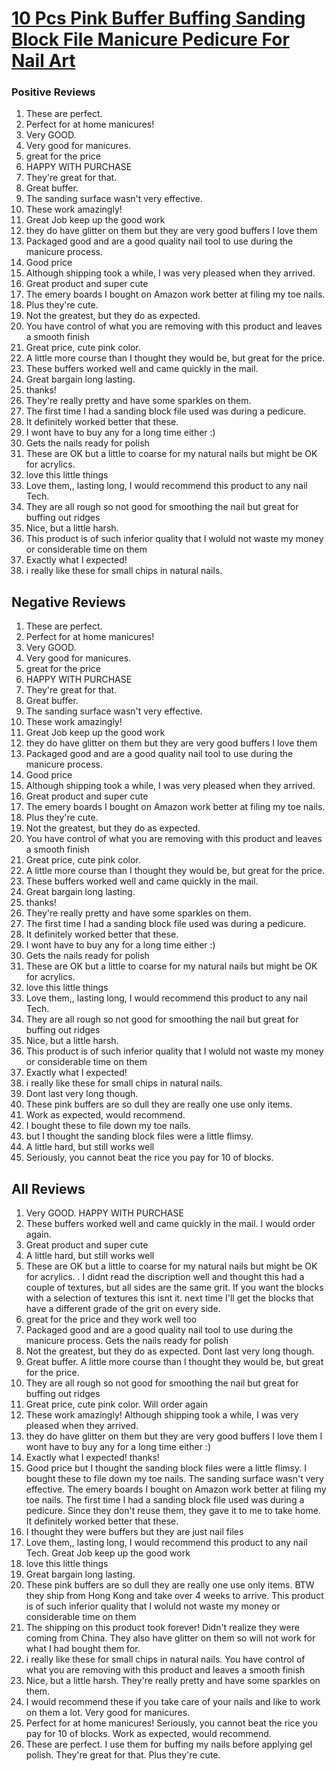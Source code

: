 # [10 Pcs Pink Buffer Buffing Sanding Block File Manicure Pedicure For Nail Art](https://products.checkmycream.com/products/10-Pcs-Pink-Buffer-Buffing-Sanding-Block-File-Manicure-Pedicure-For-Nail-Art.html)

### Positive Reviews

<ol>
      <li>These are perfect.</li>
      <li>Perfect for at home manicures!</li>
      <li>Very GOOD.  </li>
      <li>Very good for manicures.</li>
      <li>great for the price</li>
      <li>HAPPY WITH PURCHASE</li>
      <li>They&#x27;re great for that.</li>
      <li>Great buffer.  </li>
      <li>The sanding surface wasn&#x27;t very effective.  </li>
      <li>These work amazingly!  </li>
      <li>Great Job keep up the good work</li>
      <li>they do have glitter on them but they are very good buffers I love them</li>
      <li>Packaged good and are a good quality nail tool to use during the manicure process.  </li>
      <li>Good price</li>
      <li>Although shipping took a while, I was very pleased when they arrived.</li>
      <li>Great product and super cute</li>
      <li>The emery boards I bought on Amazon work better at filing my toe nails.  </li>
      <li>Plus they&#x27;re cute.</li>
      <li>Not the greatest, but they do as expected.</li>
      <li>You have control of what you are removing with this product and leaves a smooth finish</li>
      <li>Great price, cute pink color.</li>
      <li>A little more course than I thought they would be, but great for the price.</li>
      <li>These buffers worked well and came quickly in the mail.</li>
      <li>Great bargain long lasting.</li>
      <li>thanks!</li>
      <li>They&#x27;re really pretty and have some sparkles on them.</li>
      <li>The first time I had a sanding block file used was during a pedicure.  </li>
      <li>It definitely worked better that these.</li>
      <li>I wont have to buy any for a long time either :)</li>
      <li>Gets the nails ready for polish</li>
      <li>These are OK but a little to coarse for my natural nails but might be OK for acrylics.</li>
      <li>love this little things</li>
      <li>Love them,, lasting long, I would recommend this product to any nail Tech.</li>
      <li>They are all rough so not good for smoothing the nail but great for buffing out ridges</li>
      <li>Nice, but a little harsh.</li>
      <li>This product is of such inferior quality that I woluld not waste my money or considerable time on them</li>
      <li>Exactly what I expected!</li>
      <li>i really like these for small chips in natural nails.  </li>
</ol>


<h2>Negative Reviews</h2>
<ol>
<li> These are perfect.</li>
<li> Perfect for at home manicures!</li>
<li> Very GOOD.  </li>
<li> Very good for manicures.</li>
<li> great for the price</li>
<li> HAPPY WITH PURCHASE</li>
<li> They&#x27;re great for that.</li>
<li> Great buffer.  </li>
<li> The sanding surface wasn&#x27;t very effective.  </li>
<li> These work amazingly!  </li>
<li> Great Job keep up the good work</li>
<li> they do have glitter on them but they are very good buffers I love them</li>
<li> Packaged good and are a good quality nail tool to use during the manicure process.  </li>
<li> Good price</li>
<li> Although shipping took a while, I was very pleased when they arrived.</li>
<li> Great product and super cute</li>
<li> The emery boards I bought on Amazon work better at filing my toe nails.  </li>
<li> Plus they&#x27;re cute.</li>
<li> Not the greatest, but they do as expected.</li>
<li> You have control of what you are removing with this product and leaves a smooth finish</li>
<li> Great price, cute pink color.</li>
<li> A little more course than I thought they would be, but great for the price.</li>
<li> These buffers worked well and came quickly in the mail.</li>
<li> Great bargain long lasting.</li>
<li> thanks!</li>
<li> They&#x27;re really pretty and have some sparkles on them.</li>
<li> The first time I had a sanding block file used was during a pedicure.  </li>
<li> It definitely worked better that these.</li>
<li> I wont have to buy any for a long time either :)</li>
<li> Gets the nails ready for polish</li>
<li> These are OK but a little to coarse for my natural nails but might be OK for acrylics.</li>
<li> love this little things</li>
<li> Love them,, lasting long, I would recommend this product to any nail Tech.</li>
<li> They are all rough so not good for smoothing the nail but great for buffing out ridges</li>
<li> Nice, but a little harsh.</li>
<li> This product is of such inferior quality that I woluld not waste my money or considerable time on them</li>
<li> Exactly what I expected!</li>
<li> i really like these for small chips in natural nails.  </li>
<li> Dont last very long though.</li>
<li> These pink buffers are so dull they are really one use only items.  </li>
<li> Work as expected, would recommend.</li>
<li> I bought these to file down my toe nails.  </li>
<li> but I thought the sanding block files were a little flimsy.  </li>
<li> A little hard, but still works well</li>
<li> Seriously, you cannot beat the rice you pay for 10 of blocks.  </li>
</ol>

<h2>All Reviews</h2>

<ol>
    <li> Very GOOD.  HAPPY WITH PURCHASE</li>
    <li> These buffers worked well and came quickly in the mail. I would order again.</li>
    <li> Great product and super cute</li>
    <li> A little hard, but still works well</li>
    <li> These are OK but a little to coarse for my natural nails but might be OK for acrylics. . I didnt read the discription well and thought this had a couple of textures, but all sides are the same grit. If you want the blocks with a selection of textures this isnt it.  next time I&#x27;ll get the blocks that have a different grade of the grit on every side.</li>
    <li> great for the price and they work well too</li>
    <li> Packaged good and are a good quality nail tool to use during the manicure process.  Gets the nails ready for polish</li>
    <li> Not the greatest, but they do as expected. Dont last very long though.</li>
    <li> Great buffer.  A little more course than I thought they would be, but great for the price.</li>
    <li> They are all rough so not good for smoothing the nail but great for buffing out ridges</li>
    <li> Great price, cute pink color. Will order again</li>
    <li> These work amazingly!  Although shipping took a while, I was very pleased when they arrived.</li>
    <li> they do have glitter on them but they are very good buffers I love them I wont have to buy any for a long time either :)</li>
    <li> Exactly what I expected! thanks!</li>
    <li> Good price but I thought the sanding block files were a little flimsy.  I bought these to file down my toe nails.  The sanding surface wasn&#x27;t very effective.  The emery boards I bought on Amazon work better at filing my toe nails.  The first time I had a sanding block file used was during a pedicure.  Since they don&#x27;t reuse them, they gave it to me to take home.  It definitely worked better that these.</li>
    <li> I thought they were buffers but they are just nail files</li>
    <li> Love them,, lasting long, I would recommend this product to any nail Tech. Great Job keep up the good work</li>
    <li> love this little things</li>
    <li> Great bargain long lasting.</li>
    <li> These pink buffers are so dull they are really one use only items.  BTW they ship from Hong Kong and take over 4 weeks to arrive.  This product is of such inferior quality that I woluld not waste my money or considerable time on them</li>
    <li> The shipping on this product took forever!  Didn&#x27;t realize they were coming from China.  They also have glitter on them so will not work for what I had bought them for.</li>
    <li> i really like these for small chips in natural nails.  You have control of what you are removing with this product and leaves a smooth finish</li>
    <li> Nice, but a little harsh. They&#x27;re really pretty and have some sparkles on them.</li>
    <li> I would recommend these if you take care of your nails and like to work on them a lot. Very good for manicures.</li>
    <li> Perfect for at home manicures! Seriously, you cannot beat the rice you pay for 10 of blocks.  Work as expected, would recommend.</li>
    <li> These are perfect. I use them for buffing my nails before applying gel polish. They&#x27;re great for that. Plus they&#x27;re cute.</li>
</ol>




